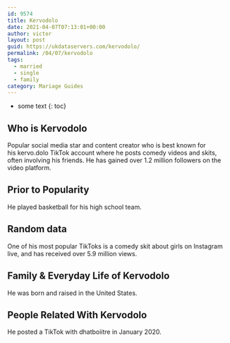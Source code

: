 ```yaml
---
id: 9574
title: Kervodolo
date: 2021-04-07T07:13:01+00:00
author: victor
layout: post
guid: https://ukdataservers.com/kervodolo/
permalink: /04/07/kervodolo  
tags:
  - married
  - single
  - family
category: Mariage Guides
---
```


* some text
{: toc}


## Who is Kervodolo



Popular social media star and content creator who is best known for his kervo.dolo TikTok account where he posts comedy videos and skits, often involving his friends. He has gained over 1.2 million followers on the video platform. 

                
                
                
## Prior to Popularity



He played basketball for his high school team. 

                
                
                
## Random data



One of his most popular TikToks is a comedy skit about girls on Instagram live, and has received over 5.9 million views. 

                
                
                
## Family & Everyday Life of Kervodolo



He was born and raised in the United States. 

                
                
                
## People Related With Kervodolo



He posted a TikTok with dhatboiitre in January 2020. 

                
              
            
          
          
          